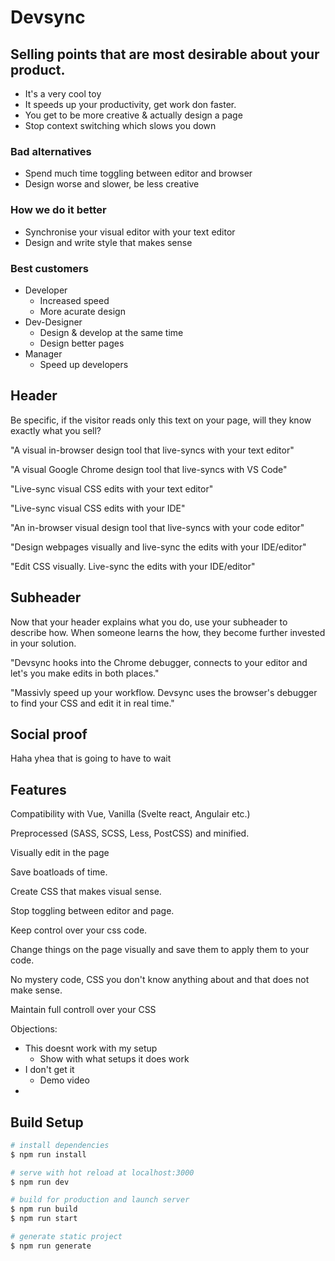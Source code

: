 # Devsync

## Selling points that are most desirable about your product.

- It's a very cool toy
- It speeds up your productivity, get work don faster.
- You get to be more creative & actually design a page
- Stop context switching which slows you down

### Bad alternatives
- Spend much time toggling between editor and browser
- Design worse and slower, be less creative

### How we do it better
- Synchronise your visual editor with your text editor
- Design and write style that makes sense

### Best customers
- Developer
	- Increased speed
	- More acurate design
- Dev-Designer
	- Design & develop at the same time
	- Design better pages
- Manager
	- Speed up developers

## Header
Be specific, if the visitor reads only this text on your page, will they know exactly what you sell? 

"A visual in-browser design tool that live-syncs with your text editor"

"A visual Google Chrome design tool that live-syncs with VS Code"

"Live-sync visual CSS edits with your text editor"

"Live-sync visual CSS edits with your IDE"

"An in-browser visual design tool that live-syncs with your code editor"

"Design webpages visually and live-sync the edits with your IDE/editor"

"Edit CSS visually. Live-sync the edits with your IDE/editor"

## Subheader

Now that your header explains what you do, use your subheader to describe how. 
When someone learns the how, they become further invested in your solution.

"Devsync hooks into the Chrome debugger, connects to your editor and let's you make edits in both places."

"Massivly speed up your workflow. Devsync uses the browser's debugger to find your CSS and edit it in real time."

## Social proof

Haha yhea that is going to have to wait

## Features

Compatibility with Vue, Vanilla (Svelte react, Angulair etc.)

Preprocessed (SASS, SCSS, Less, PostCSS) and minified.

Visually edit in the page 

Save boatloads of time.

Create CSS that makes visual sense.

Stop toggling between editor and page.

Keep control over your css code.

Change things on the page visually and save them to apply them to your code.

No mystery code, CSS you don't know anything about and that does not make sense.

Maintain full controll over your CSS

Objections:
- This doesnt work with my setup
  - Show with what setups it does work
- I don't get it
  - Demo video
- 


## Build Setup

``` bash
# install dependencies
$ npm run install

# serve with hot reload at localhost:3000
$ npm run dev

# build for production and launch server
$ npm run build
$ npm run start

# generate static project
$ npm run generate
```
